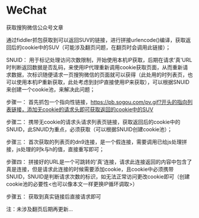 # WeChat
获取搜狗微信公众号文章

通过fiddler抓包获取到可以返回SUV的链接，进行拼接urlencode()编译，获取返回后的cookie中的SUV（可能涉及翻页问题，在翻页时会调用此链接）；

SNUID： 用于标记处理访问次数限制，开始使用本机IP获取，后期在请求'真'URL时判断返回数据是否乱码，来使用IP代理重新调用cookie获取页面，从而重新请求数据，次标识随便请求一页搜狗微信的页面就可以获得（此处用的时列表页，也可以使用本机IP重新获取，此处考虑到封IP直接使用IP来获取），可以根据SNUID来创建一个cookie池，来解决此问题；

步骤一：
首先抓包一个指向性链接，https://pb.sogou.com/pv.gif?开头的指向列表链接，添加无cookie的请求头即可获取返回的cookie中的SUV

步骤二：
携带无cookie的请求头请求列表页链接，获取返回后的cookie中的SNUID，此SNUID为重点，必须获取（可以根据SNUID创建cookie池）；

步骤三：
首次获取的列表页的dn9连接，是一个假连接，需要调用已给js处理拼接，js处理的时k与h的值，直接重写即可；

步骤四：
拼接好的URL是一个可跳转的'真'连接，请求此连接返回的内容中包含了真是连接，但是请求此连接的时候需要添加cookie，且cookie中必须携带SNUID，SNUID是判断请求次数的标识，如无法正常访问更改cookie即可（创建cookie池的必要性<也可以像本文一样更换IP循环调取>）

步骤五：
获取到真实链接后直接请求即可

注：未涉及翻页后期再更新...

